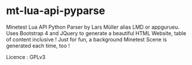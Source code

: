 # mt-lua-api-pyparse
Minetest Lua API Python Parser by Lars Müller alias LMD or appgurueu.
Uses Bootstrap 4 and JQuery to generate a beautiful HTML Website, table of content inclusive !
Just for fun, a background Minetest Scene is generated each time, too !

Licence : GPLv3
